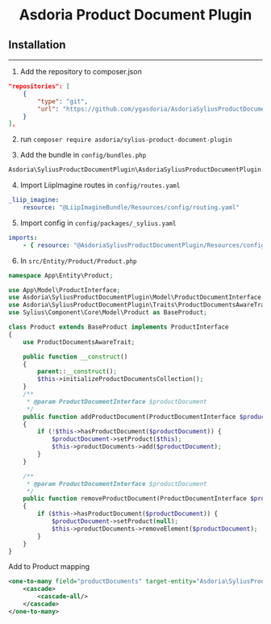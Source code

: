 <p align="center">
</p>



<h1 align="center">Asdoria Product Document Plugin</h1>






## Installation

---
1. Add the repository to composer.json

```JSON
"repositories": [
    {
        "type": "git",
        "url": "https://github.com/ygasdoria/AsdoriaSyliusProductDocumentPlugin.git"
    }
],
```
2. run `composer require asdoria/sylius-product-document-plugin`


3. Add the bundle in `config/bundles.php`

```PHP
Asdoria\SyliusProductDocumentPlugin\AsdoriaSyliusProductDocumentPlugin::class => ['all' => true],
```

4. Import LiipImagine routes in `config/routes.yaml`

```yaml
_liip_imagine:
    resource: "@LiipImagineBundle/Resources/config/routing.yaml"
```

5. Import config in `config/packages/_sylius.yaml`
```yaml
imports:
    - { resource: "@AsdoriaSyliusProductDocumentPlugin/Resources/config/app/config.yaml" }
```
6. In `src/Entity/Product/Product.php`

```PHP
namespace App\Entity\Product;

use App\Model\ProductInterface;
use Asdoria\SyliusProductDocumentPlugin\Model\ProductDocumentInterface;
use Asdoria\SyliusProductDocumentPlugin\Traits\ProductDocumentsAwareTrait;
use Sylius\Component\Core\Model\Product as BaseProduct;

class Product extends BaseProduct implements ProductInterface
{
    use ProductDocumentsAwareTrait;

    public function __construct()
    {
        parent::__construct();
        $this->initializeProductDocumentsCollection();
    }
    /**
     * @param ProductDocumentInterface $productDocument
     */
    public function addProductDocument(ProductDocumentInterface $productDocument): void
    {
        if (!$this->hasProductDocument($productDocument)) {
            $productDocument->setProduct($this);
            $this->productDocuments->add($productDocument);
        }
    }

    /**
     * @param ProductDocumentInterface $productDocument
     */
    public function removeProductDocument(ProductDocumentInterface $productDocument): void
    {
        if ($this->hasProductDocument($productDocument)) {
            $productDocument->setProduct(null);
            $this->productDocuments->removeElement($productDocument);
        }
    }
}
```
Add to Product mapping
```XML
<one-to-many field="productDocuments" target-entity="Asdoria\SyliusProductDocumentPlugin\Model\ProductDocumentInterface" mapped-by="product" orphan-removal="true">
    <cascade>
        <cascade-all/>
    </cascade>
</one-to-many>
```



